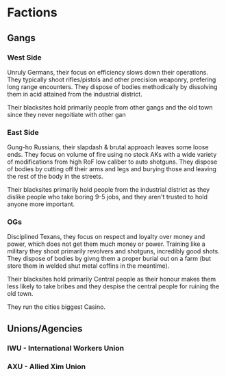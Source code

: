 # Factions

## Gangs
### West Side
Unruly Germans, their focus on efficiency slows down their operations. They typically shoot rifles/pistols and other precision weaponry, prefering long range encounters. They dispose of bodies methodically by dissolving them in acid attained from the industrial district.  

Their blacksites hold primarily people from other gangs and the old town since they never negoitiate with other gan

### East Side
Gung-ho Russians, their slapdash & brutal approach leaves some loose ends. They focus on volume of fire using no stock AKs with a wide variety of modifications from high RoF low caliber to auto shotguns. They dispose of bodies by cutting off their arms and legs and burying those and leaving the rest of the body in the streets.

Their blacksites primarily hold people from the industrial district as they dislike people who take boring 9-5 jobs, and they aren't trusted to hold anyone more important.

### OGs
Disciplined Texans, they focus on respect and loyalty over money and power, which does not get them much money or power. Training like a military they shoot primarily revolvers and shotguns, incredibly good shots. They dispose of bodies by givng them a proper burial out on a farm (but store them in welded shut metal coffins in the meantime).

Their blacksites hold primarily Central people as their honour makes them less likely to take bribes and they despise the central people for ruining the old town.

They run the cities biggest Casino.
## Unions/Agencies

### IWU - International Workers Union


### AXU - Allied Xim Union

<!--stackedit_data:
eyJoaXN0b3J5IjpbMTU5ODUxNzk2Miw4Mzg4Nzk0ODQsLTIwOD
g3NDY2MTJdfQ==
-->